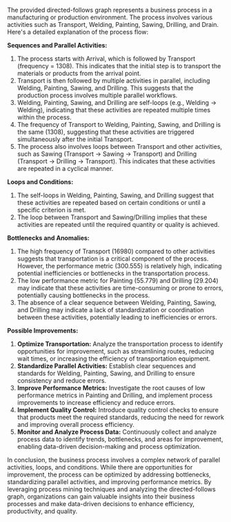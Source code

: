 The provided directed-follows graph represents a business process in a manufacturing or production environment. The process involves various activities such as Transport, Welding, Painting, Sawing, Drilling, and Drain. Here's a detailed explanation of the process flow:

**Sequences and Parallel Activities:**

1. The process starts with Arrival, which is followed by Transport (frequency = 1308). This indicates that the initial step is to transport the materials or products from the arrival point.
2. Transport is then followed by multiple activities in parallel, including Welding, Painting, Sawing, and Drilling. This suggests that the production process involves multiple parallel workflows.
3. Welding, Painting, Sawing, and Drilling are self-loops (e.g., Welding -> Welding), indicating that these activities are repeated multiple times within the process.
4. The frequency of Transport to Welding, Painting, Sawing, and Drilling is the same (1308), suggesting that these activities are triggered simultaneously after the initial Transport.
5. The process also involves loops between Transport and other activities, such as Sawing (Transport -> Sawing -> Transport) and Drilling (Transport -> Drilling -> Transport). This indicates that these activities are repeated in a cyclical manner.

**Loops and Conditions:**

1. The self-loops in Welding, Painting, Sawing, and Drilling suggest that these activities are repeated based on certain conditions or until a specific criterion is met.
2. The loop between Transport and Sawing/Drilling implies that these activities are repeated until the required quantity or quality is achieved.

**Bottlenecks and Anomalies:**

1. The high frequency of Transport (16980) compared to other activities suggests that transportation is a critical component of the process. However, the performance metric (300.555) is relatively high, indicating potential inefficiencies or bottlenecks in the transportation process.
2. The low performance metric for Painting (55.779) and Drilling (29.204) may indicate that these activities are time-consuming or prone to errors, potentially causing bottlenecks in the process.
3. The absence of a clear sequence between Welding, Painting, Sawing, and Drilling may indicate a lack of standardization or coordination between these activities, potentially leading to inefficiencies or errors.

**Possible Improvements:**

1. **Optimize Transportation:** Analyze the transportation process to identify opportunities for improvement, such as streamlining routes, reducing wait times, or increasing the efficiency of transportation equipment.
2. **Standardize Parallel Activities:** Establish clear sequences and standards for Welding, Painting, Sawing, and Drilling to ensure consistency and reduce errors.
3. **Improve Performance Metrics:** Investigate the root causes of low performance metrics in Painting and Drilling, and implement process improvements to increase efficiency and reduce errors.
4. **Implement Quality Control:** Introduce quality control checks to ensure that products meet the required standards, reducing the need for rework and improving overall process efficiency.
5. **Monitor and Analyze Process Data:** Continuously collect and analyze process data to identify trends, bottlenecks, and areas for improvement, enabling data-driven decision-making and process optimization.

In conclusion, the business process involves a complex network of parallel activities, loops, and conditions. While there are opportunities for improvement, the process can be optimized by addressing bottlenecks, standardizing parallel activities, and improving performance metrics. By leveraging process mining techniques and analyzing the directed-follows graph, organizations can gain valuable insights into their business processes and make data-driven decisions to enhance efficiency, productivity, and quality.